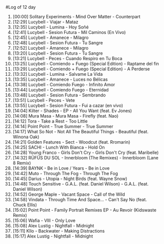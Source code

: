 #Log of 12 day

1. [00:00] Solitary Experiments - Mind Over Matter - Counterpart
1. [12:29] Lucybell - Viajar - Mataz
1. [12:35] Lucybell - Lumina - Hoy Soñé
1. [12:41] Lucybell - Sesion Futura - Mil Caminos (En Vivo)
1. [12:45] Lucybell - Amanece - Milagro
1. [12:48] Lucybell - Sesion Futura - Tu Sangre
1. [12:52] Lucybell - Amanece - Milagro
1. [13:20] Lucybell - Sesion Futura - Tu Sangre
1. [13:21] Lucybell - Peces - Cuando Respiro en Tu Boca
1. [13:25] Lucybell - Comiendo + Fuego (Special Edition) - Raptame del fin
1. [13:29] Lucybell - Comiendo + Fuego (Special Edition) - A Perderse
1. [13:32] Lucybell - Lumina - Salvame La Vida
1. [13:35] Lucybell - Amanece - Luces no Bélicas
1. [13:38] Lucybell - Comiendo Fuego - Infinito Amor
1. [13:44] Lucybell - Comiendo Fuego - Eternidad
1. [13:48] Lucybell - Sesion Futura - Sembrando
1. [13:51] Lucybell - Peces - Vete
1. [13:55] Lucybell - Sesion Futura - Fui a cazar (en vivo)
1. [14:04] Kilter - Shades - EP - All You Want (feat. Ev Jones)
1. [14:08] Mura Masa - Mura Masa - Firefly (feat. Nao)
1. [14:12] Tora - Take a Rest - Too Little
1. [14:14] Point Point - True Summer - True Summer
1. [14:17] What So Not - Not All The Beautiful Things - Beautiful (feat. Winona Oak)
1. [14:21] Golden Features - Sect - Woodcut (feat. Rromarin)
1. [14:25] SACHI - Lunch With Bianca - Hold On
1. [14:28] Young Franco - Girls Don't Cry - Girls Don't Cry (feat. Maribelle)
1. [14:32] RÜFÜS DU SOL - Innerbloom (The Remixes) - Innerbloom (Lane 8 Remix)
1. [14:39] BAYNK - Be in Love / Years - Be in Love
1. [14:42] Muto - Through The Fog - Through The Fog
1. [14:45] Darius - Utopia - Night Birds (feat. Wayne Snow)
1. [14:48] Touch Sensitive - G.A.L. (feat. Daniel Wilson) - G.A.L. (feat. Daniel Wilson)
1. [14:52] George Maple - Vacant Space - Call of the Wild
1. [14:58] Vindata - Through Time And Space... - Can't Say No (feat. Chuck Ellis)
1. [15:02] Point Point - Family Portrait Remixes EP - Au Revoir (Kidswaste Remix)
1. [15:06] Wafia - VIII - Only Love
1. [15:08] Alex Lustig - Nightfall - Midnight
1. [15:11] Kllo - Backwater - Making Distractions
1. [15:17] Alex Lustig - Nightfall - Midnight
